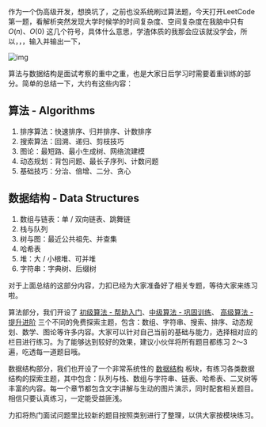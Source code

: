 作为一个伪高级开发，想换坑了，之前也没系统刷过算法题，今天打开LeetCode第一题，看解析突然发现大学时候学的时间复杂度、空间复杂度在我脑中只有$O(n)$、$O(0)$ 这几个符号，具体什么意思，学渣体质的我那会应该就没学会，所以，，，输入并输出一下，



![img](https://aliyun-lc-upload.oss-cn-hangzhou.aliyuncs.com/LCCN-Articles/explore/2018%20%E9%9D%A2%E8%AF%95%E6%B1%87%E6%80%BB/lc_sum.png)





算法与数据结构是面试考察的重中之重，也是大家日后学习时需要着重训练的部分。简单的总结一下，大约有这些内容：



## **算法 - Algorithms**

1. 排序算法：快速排序、归并排序、计数排序
2. 搜索算法：回溯、递归、剪枝技巧
3. 图论：最短路、最小生成树、网络流建模
4. 动态规划：背包问题、最长子序列、计数问题
5. 基础技巧：分治、倍增、二分、贪心

## **数据结构 - Data Structures**

1. 数组与链表：单 / 双向链表、跳舞链
2. 栈与队列
3. 树与图：最近公共祖先、并查集
4. 哈希表
5. 堆：大 / 小根堆、可并堆
6. 字符串：字典树、后缀树

 

对于上面总结的这部分内容，力扣已经为大家准备好了相关专题，等待大家来练习啦。

算法部分，我们开设了 [初级算法 - 帮助入门](https://leetcode-cn.com/explore/interview/card/top-interview-questions-easy/)、[中级算法 - 巩固训练](https://leetcode-cn.com/explore/interview/card/top-interview-questions-medium/)、 [高级算法 - 提升进阶](https://leetcode-cn.com/explore/interview/card/top-interview-questions-hard/) 三个不同的免费探索主题，包含：数组、字符串、搜索、排序、动态规划、数学、图论等许多内容。大家可以针对自己当前的基础与能力，选择相对应的栏目进行练习。为了能够达到较好的效果，建议小伙伴将所有题目都练习 2～3 遍，吃透每一道题目哦。

数据结构部分，我们也开设了一个非常系统性的 [数据结构](https://leetcode-cn.com/explore/learn/) 板块，有练习各类数据结构的探索主题，其中包含：队列与栈、数组与字符串、链表、哈希表、二叉树等丰富的内容。每一个章节都包含文字讲解与生动的图片演示，同时配套相关题目。相信只要认真练习，一定能受益匪浅。

力扣将热门面试问题里比较新的题目按照类别进行了整理，以供大家按模块练习。
